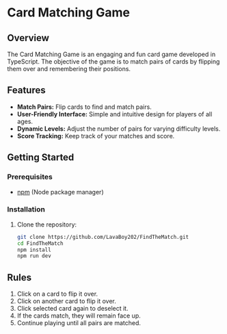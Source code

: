 # Card Matching Game

## Overview

The Card Matching Game is an engaging and fun card game developed in TypeScript. The objective of the game is to match pairs of cards by flipping them over and remembering their positions.

## Features

- **Match Pairs:** Flip cards to find and match pairs.
- **User-Friendly Interface:** Simple and intuitive design for players of all ages.
- **Dynamic Levels:** Adjust the number of pairs for varying difficulty levels.
- **Score Tracking:** Keep track of your matches and score.

## Getting Started

### Prerequisites

- [npm](https://www.npmjs.com/) (Node package manager)

### Installation

1. Clone the repository:

   ```bash
   git clone https://github.com/LavaBoy202/FindTheMatch.git
   cd FindTheMatch
   npm install
   npm run dev

## Rules
1. Click on a card to flip it over.
2. Click on another card to flip it over.
3. Click selected card again to deselect it.
4. If the cards match, they will remain face up.
5. Continue playing until all pairs are matched.
